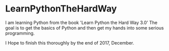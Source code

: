 # LearnPythonTheHardWay

I am learning Python from the book 'Learn Python the Hard Way 3.0'
The goal is to get the basics of Python and then get my hands into some
serious programming.

I Hope to finish this thoroughly by the end of 2017, December.
